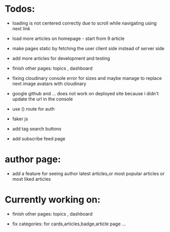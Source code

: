 # Todos:

- loading is not centered correctly due to scroll while navigating using next link

- load more articles on homepage - start from 9 article

- make pages static by fetching the user client side instead of server side

- add more articles for development and testing

- finish other pages: topics , dashboard

- fixing cloudinary console error for sizes and maybe manage to replace next image avatars with cloudinary

- google github and ... does not work on deployed site because i didn't update the url in the console

- use () route for auth

- faker js

- add tag search buttons

- add subscribe feed page

# author page:

- add a feature for seeing author latest articles,or most popular articles or most liked articles

# Currently working on:

- finish other pages: topics , dashboard

- fix categories: for cards,articles,badge,article page ...
